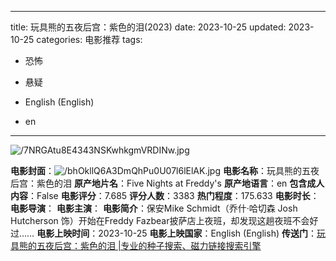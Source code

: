
---
title: 玩具熊的五夜后宫：紫色的泪(2023)
date: 2023-10-25
updated: 2023-10-25
categories: 电影推荐
tags:

- 恐怖
- 悬疑

- English (English)
- en
---

<img src="https://image.tmdb.org/t/p/original/7NRGAtu8E4343NSKwhkgmVRDINw.jpg" alt="/7NRGAtu8E4343NSKwhkgmVRDINw.jpg" title="/7NRGAtu8E4343NSKwhkgmVRDINw.jpg">

**电影封面**：<img src="https://image.tmdb.org/t/p/w200/bhOkllQ6A3DmQhPu0U07l6lElAK.jpg" alt="/bhOkllQ6A3DmQhPu0U07l6lElAK.jpg" title="/bhOkllQ6A3DmQhPu0U07l6lElAK.jpg">
**电影名称**：玩具熊的五夜后宫：紫色的泪
**原产地片名**：Five Nights at Freddy's
**原产地语言**：en
**包含成人内容**：False
**电影评分**：7.685
**评分人数**：3383
**热门程度**：175.633
**电影时长**：
**电影导演**：
**电影主演**：
**电影简介**：保安Mike Schmidt（乔什·哈切森 Josh Hutcherson 饰）开始在Freddy Fazbear披萨店上夜班，却发现这趟夜班不会好过……
**电影上映时间**：2023-10-25
**电影上映国家**：English (English)
**传送门**：[玩具熊的五夜后宫：紫色的泪 |专业的种子搜索、磁力链接搜索引擎](https://movie.amd794.com:2083/?search=Five%20Nights%20at%20Freddy%27s&ordering=&mode=match_phrase&page_size=10&page=1)

